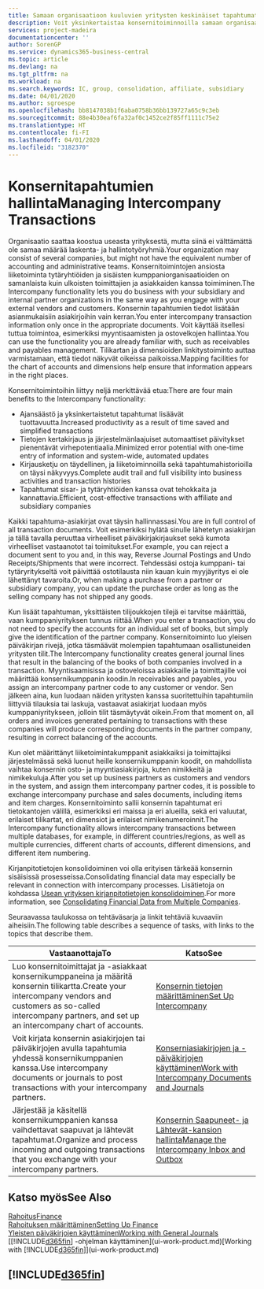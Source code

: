 ```yaml
---
title: Samaan organisaatioon kuuluvien yritysten keskinäiset tapahtumat| Microsoft Docs
description: Voit yksinkertaistaa konsernitoiminnoilla samaan organisaatioon kuuluvien yritysten välisiä liiketoimintaprosesseja ja tapahtumia.
services: project-madeira
documentationcenter: ''
author: SorenGP
ms.service: dynamics365-business-central
ms.topic: article
ms.devlang: na
ms.tgt_pltfrm: na
ms.workload: na
ms.search.keywords: IC, group, consolidation, affiliate, subsidiary
ms.date: 04/01/2020
ms.author: sgroespe
ms.openlocfilehash: bb8147038b1f6aba0758b36bb139727a65c9c3eb
ms.sourcegitcommit: 88e4b30eaf6fa32af0c1452ce2f85ff1111c75e2
ms.translationtype: HT
ms.contentlocale: fi-FI
ms.lasthandoff: 04/01/2020
ms.locfileid: "3182370"
---
```

# <a name="managing-intercompany-transactions"></a><span data-ttu-id="f49f1-103">Konsernitapahtumien hallinta</span><span class="sxs-lookup"><span data-stu-id="f49f1-103">Managing Intercompany Transactions</span></span>
<span data-ttu-id="f49f1-104">Organisaatio saattaa koostua useasta yrityksestä, mutta siinä ei välttämättä ole samaa määrää laskenta- ja hallintotyöryhmiä.</span><span class="sxs-lookup"><span data-stu-id="f49f1-104">Your organization may consist of several companies, but might not have the equivalent number of accounting and administrative teams.</span></span> <span data-ttu-id="f49f1-105">Konsernitoimintojen ansiosta liiketoiminta tytäryhtiöiden ja sisäisten kumppaniorganisaatioiden on samanlaista kuin ulkoisten toimittajien ja asiakkaiden kanssa toimiminen.</span><span class="sxs-lookup"><span data-stu-id="f49f1-105">The Intercompany functionality lets you do business with your subsidiary and internal partner organizations in the same way as you engage with your external vendors and customers.</span></span> <span data-ttu-id="f49f1-106">Konsernin tapahtumien tiedot lisätään asianmukaisiin asiakirjoihin vain kerran.</span><span class="sxs-lookup"><span data-stu-id="f49f1-106">You enter intercompany transaction information only once in the appropriate documents.</span></span> <span data-ttu-id="f49f1-107">Voit käyttää itsellesi tuttua toimintoa, esimerkiksi myyntisaamisten ja ostovelkojen hallintaa.</span><span class="sxs-lookup"><span data-stu-id="f49f1-107">You can use the functionality you are already familiar with, such as receivables and payables management.</span></span> <span data-ttu-id="f49f1-108">Tilikartan ja dimensioiden linkitystoiminto auttaa varmistamaan, että tiedot näkyvät oikeissa paikoissa.</span><span class="sxs-lookup"><span data-stu-id="f49f1-108">Mapping facilities for the chart of accounts and dimensions help ensure that information appears in the right places.</span></span>  

<span data-ttu-id="f49f1-109">Konsernitoimintoihin liittyy neljä merkittävää etua:</span><span class="sxs-lookup"><span data-stu-id="f49f1-109">There are four main benefits to the Intercompany functionality:</span></span>  

- <span data-ttu-id="f49f1-110">Ajansäästö ja yksinkertaistetut tapahtumat lisäävät tuottavuutta.</span><span class="sxs-lookup"><span data-stu-id="f49f1-110">Increased productivity as a result of time saved and simplified transactions</span></span>  
- <span data-ttu-id="f49f1-111">Tietojen kertakirjaus ja järjestelmänlaajuiset automaattiset päivitykset pienentävät virhepotentiaalia.</span><span class="sxs-lookup"><span data-stu-id="f49f1-111">Minimized error potential with one-time entry of information and system-wide, automated updates</span></span>  
- <span data-ttu-id="f49f1-112">Kirjausketju on täydellinen, ja liiketoiminnoilla sekä tapahtumahistorioilla on täysi näkyvyys.</span><span class="sxs-lookup"><span data-stu-id="f49f1-112">Complete audit trail and full visibility into business activities and transaction histories</span></span>  
- <span data-ttu-id="f49f1-113">Tapahtumat sisar- ja tytäryhtiöiden kanssa ovat tehokkaita ja kannattavia.</span><span class="sxs-lookup"><span data-stu-id="f49f1-113">Efficient, cost-effective transactions with affiliate and subsidiary companies</span></span>  

<span data-ttu-id="f49f1-114">Kaikki tapahtuma-asiakirjat ovat täysin hallinnassasi.</span><span class="sxs-lookup"><span data-stu-id="f49f1-114">You are in full control of all transaction documents.</span></span> <span data-ttu-id="f49f1-115">Voit esimerkiksi hylätä sinulle lähetetyn asiakirjan ja tällä tavalla peruuttaa virheelliset päiväkirjakirjaukset sekä kumota virheelliset vastaanotot tai toimitukset.</span><span class="sxs-lookup"><span data-stu-id="f49f1-115">For example, you can reject a document sent to you and, in this way, Reverse Journal Postings and Undo Receipts/Shipments that were incorrect.</span></span> <span data-ttu-id="f49f1-116">Tehdessäsi ostoja kumppani- tai tytäryritykseltä voit päivittää ostotilausta niin kauan kuin myyjäyritys ei ole lähettänyt tavaroita.</span><span class="sxs-lookup"><span data-stu-id="f49f1-116">Or, when making a purchase from a partner or subsidiary company, you can update the purchase order as long as the selling company has not shipped any goods.</span></span>  

<span data-ttu-id="f49f1-117">Kun lisäät tapahtuman, yksittäisten tilijoukkojen tilejä ei tarvitse määrittää, vaan kumppaniyrityksen tunnus riittää.</span><span class="sxs-lookup"><span data-stu-id="f49f1-117">When you enter a transaction, you do not need to specify the accounts for an individual set of books, but simply give the identification of the partner company.</span></span> <span data-ttu-id="f49f1-118">Konsernitoiminto luo yleisen päiväkirjan rivejä, jotka täsmäävät molempien tapahtumaan osallistuneiden yritysten tilit.</span><span class="sxs-lookup"><span data-stu-id="f49f1-118">The Intercompany functionality creates general journal lines that result in the balancing of the books of both companies involved in a transaction.</span></span> <span data-ttu-id="f49f1-119">Myyntisaamisissa ja ostoveloissa asiakkaille ja toimittajille voi määrittää konsernikumppanin koodin.</span><span class="sxs-lookup"><span data-stu-id="f49f1-119">In receivables and payables, you assign an intercompany partner code to any customer or vendor.</span></span> <span data-ttu-id="f49f1-120">Sen jälkeen aina, kun luodaan näiden yritysten kanssa suoritettuihin tapahtumiin liittyviä tilauksia tai laskuja, vastaavat asiakirjat luodaan myös kumppaniyritykseen, jolloin tilit täsmäytyvät oikein.</span><span class="sxs-lookup"><span data-stu-id="f49f1-120">From that moment on, all orders and invoices generated pertaining to transactions with these companies will produce corresponding documents in the partner company, resulting in correct balancing of the accounts.</span></span>  

 <span data-ttu-id="f49f1-121">Kun olet määrittänyt liiketoimintakumppanit asiakkaiksi ja toimittajiksi järjestelmässä sekä luonut heille konsernikumppanin koodit, on mahdollista vaihtaa konsernin osto- ja myyntiasiakirjoja, kuten nimikkeitä ja nimikekuluja.</span><span class="sxs-lookup"><span data-stu-id="f49f1-121">After you set up business partners as customers and vendors in the system, and assign them intercompany partner codes, it is possible to exchange intercompany purchase and sales documents, including items and item charges.</span></span> <span data-ttu-id="f49f1-122">Konsernitoiminto sallii konsernin tapahtumat eri tietokantojen välillä, esimerkiksi eri maissa ja eri alueilla, sekä eri valuutat, erilaiset tilikartat, eri dimensiot ja erilaiset nimikenumeroinnit.</span><span class="sxs-lookup"><span data-stu-id="f49f1-122">The Intercompany functionality allows intercompany transactions between multiple databases, for example, in different countries/regions, as well as multiple currencies, different charts of accounts, different dimensions, and different item numbering.</span></span>  

<span data-ttu-id="f49f1-123">Kirjanpitotietojen konsolidoiminen voi olla erityisen tärkeää konsernin sisäisissä prosesseissa.</span><span class="sxs-lookup"><span data-stu-id="f49f1-123">Consolidating financial data may especially be relevant in connection with intercompany processes.</span></span> <span data-ttu-id="f49f1-124">Lisätietoja on kohdassa [Usean yrityksen kirjanpitotietojen konsolidoiminen](finance-consolidated-company-reporting.md).</span><span class="sxs-lookup"><span data-stu-id="f49f1-124">For more information, see [Consolidating Financial Data from Multiple Companies](finance-consolidated-company-reporting.md).</span></span>

<span data-ttu-id="f49f1-125">Seuraavassa taulukossa on tehtäväsarja ja linkit tehtäviä kuvaaviin aiheisiin.</span><span class="sxs-lookup"><span data-stu-id="f49f1-125">The following table describes a sequence of tasks, with links to the topics that describe them.</span></span>

 |<span data-ttu-id="f49f1-126">Vastaanottaja</span><span class="sxs-lookup"><span data-stu-id="f49f1-126">To</span></span> |<span data-ttu-id="f49f1-127">Katso</span><span class="sxs-lookup"><span data-stu-id="f49f1-127">See</span></span>|
 |---|---|
 |<span data-ttu-id="f49f1-128">Luo konsernitoimittajat ja -asiakkaat konsernikumppaneina ja määritä konsernin tilikartta.</span><span class="sxs-lookup"><span data-stu-id="f49f1-128">Create your intercompany vendors and customers as so-called intercompany partners, and set up an intercompany chart of accounts.</span></span>|[<span data-ttu-id="f49f1-129">Konsernin tietojen määrittäminen</span><span class="sxs-lookup"><span data-stu-id="f49f1-129">Set Up Intercompany</span></span>](intercompany-how-setup.md)|
 |<span data-ttu-id="f49f1-130">Voit kirjata konsernin asiakirjojen tai päiväkirjojen avulla tapahtumia yhdessä konsernikumppanien kanssa.</span><span class="sxs-lookup"><span data-stu-id="f49f1-130">Use intercompany documents or journals to post transactions with your intercompany partners.</span></span>|[<span data-ttu-id="f49f1-131">Konserniasiakirjojen ja -päiväkirjojen käyttäminen</span><span class="sxs-lookup"><span data-stu-id="f49f1-131">Work with Intercompany Documents and Journals</span></span>](intercompany-how-work-documents-journals.md)|
 |<span data-ttu-id="f49f1-132">Järjestää ja käsitellä konsernikumppanien kanssa vaihdettavat saapuvat ja lähtevät tapahtumat.</span><span class="sxs-lookup"><span data-stu-id="f49f1-132">Organize and process incoming and outgoing transactions that you exchange with your intercompany partners.</span></span>|[<span data-ttu-id="f49f1-133">Konsernin Saapuneet- ja Lähtevät-kansion hallinta</span><span class="sxs-lookup"><span data-stu-id="f49f1-133">Manage the Intercompany Inbox and Outbox</span></span>](intercompany-how-manage-intercompany-inbox.md)|

## <a name="see-also"></a><span data-ttu-id="f49f1-134">Katso myös</span><span class="sxs-lookup"><span data-stu-id="f49f1-134">See Also</span></span>
[<span data-ttu-id="f49f1-135">Rahoitus</span><span class="sxs-lookup"><span data-stu-id="f49f1-135">Finance</span></span>](finance.md)  
[<span data-ttu-id="f49f1-136">Rahoituksen määrittäminen</span><span class="sxs-lookup"><span data-stu-id="f49f1-136">Setting Up Finance</span></span>](finance-setup-finance.md)  
[<span data-ttu-id="f49f1-137">Yleisten päiväkirjojen käyttäminen</span><span class="sxs-lookup"><span data-stu-id="f49f1-137">Working with General Journals</span></span>](ui-work-general-journals.md)  
<span data-ttu-id="f49f1-138">[[!INCLUDE[d365fin](includes/d365fin_md.md)] -ohjelman käyttäminen](ui-work-product.md)</span><span class="sxs-lookup"><span data-stu-id="f49f1-138">[Working with [!INCLUDE[d365fin](includes/d365fin_md.md)]](ui-work-product.md)</span></span>

## [!INCLUDE[d365fin](includes/free_trial_md.md)]  
